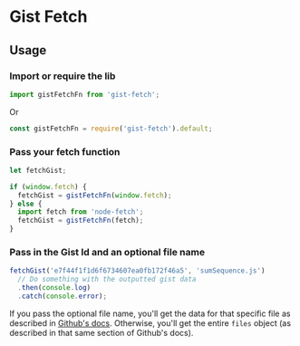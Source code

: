 # Gist Fetch

## Usage

### Import or require the lib
```js
import gistFetchFn from 'gist-fetch';
```

Or

```js
const gistFetchFn = require('gist-fetch').default;
```

### Pass your fetch function
```js
let fetchGist;

if (window.fetch) {
  fetchGist = gistFetchFn(window.fetch);
} else {
  import fetch from 'node-fetch';
  fetchGist = gistFetchFn(fetch);
}

```

### Pass in the Gist Id and an optional file name
```js
fetchGist('e7f44f1f1d6f6734607ea0fb172f46a5', 'sumSequence.js')
  // Do something with the outputted gist data
  .then(console.log)
  .catch(console.error);
```

If you pass the optional file name, you'll get the data for that specific file as described in [Github's docs](https://developer.github.com/v3/gists/#get-a-single-gist). Otherwise, you'll get the entire `files` object (as described in that same section of Github's docs).
